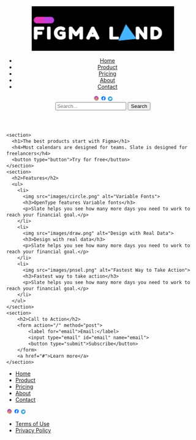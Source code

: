 <!DOCTYPE html>
<html lang="en">
<head>
  <meta charset="UTF-8">
  <meta http-equiv="X-UA-Compatible" content="IE=edge">
  <meta name="viewport" content="width=device-width, initial-scale=1.0">
  <title>Landing</title>
  <link rel="shortcut icon" href="https://placekitten.com/96/139" type="image/x-icon">
</head>

<body>
    <header role="banner">
        <img src="images/logo.jpg" alt="Logo Figma Land">
        <nav>
          <ul>
            <li><a href="#">Home</a></li>
            <li><a href="#">Product</a></li>
            <li><a href="#">Pricing</a></li>
            <li><a href="#">About</a></li>
            <li><a href="#">Contact</a></li>
          </ul>
        </nav>
        <div class="social-icons">
          <img src="images/instagram.jpg" alt="Instagram" height="3%" width="3%">
          <img src="images/facebook.jpg" alt="Facebook" height="3%" width="3%">
          <img src="images/twitericon.png" alt="Twitter" height="2.4%" width="2.4%">
        </div>
        <form action="/search" method="get">
          <input type="text" name="query" placeholder="Search...">
          <button type="submit">Search</button>
        </form>
      </header>
  <main>

    <section>
      <h1>The best products start with Figma</h1>
      <h4>Most calendars are designed for teams. Slate is designed for freelancers</h4>
      <button type="button">Try for free</button>
    </section>
    <section>
      <h2>Features</h2>
      <ul>
        <li>
          <img src="images/circle.png" alt="Variable Fonts">
          <h3>OpenType features Variable fonts</h3>
          <p>Slate helps you see how many more days you need to work to reach your financial goal.</p>
        </li>
        <li>
          <img src="images/draw.png" alt="Design with Real Data">
          <h3>Design with real data</h3>
          <p>Slate helps you see how many more days you need to work to reach your financial goal.</p>
        </li>
        <li>
          <img src="images/pnsel.png" alt="Fastest Way to Take Action">
          <h3>Fastest way to take action</h3>
          <p>Slate helps you see how many more days you need to work to reach your financial goal.</p>
        </li>
      </ul>
    </section>
    <section>
        <h2>Call to Action</h2>
        <form action="/" method="post">
            <label for="email">Email:</label>
            <input type="email" id="email" name="email">
            <button type="submit">Subscribe</button>
        </form>
        <a href="#">Learn more</a>
    </section>
  </main>
  <footer>
    <div class="footer-nav">
        <ul>
            <li><a href="#">Home</a></li>
            <li><a href="#">Product</a></li>
            <li><a href="#">Pricing</a></li>
            <li><a href="#">About</a></li>
            <li><a href="#">Contact</a></li>
        </ul>
    </div>
    <div class="footer-social-icons">
        <img src="images/instagram.jpg" alt="Instagram" height="3%" width="3%">
        <img src="images/facebook.jpg" alt="Facebook" height="3%" width="3%">
        <img src="images/twitericon.png" alt="Twitter" height="2.4%" width="2.4%">
    </div>
    <div class="footer-legal\"><ul>
            <li><a href="#">Terms of Use</a></li>
            <li><a href="#">Privacy Policy</a></li>
        </ul>
    </div>
  </footer>
</body>
</html>

